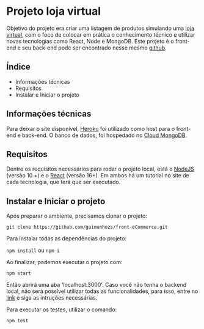 # Projeto loja virtual

Objetivo do projeto era criar uma listagem de produtos simulando uma [loja virtual](https://app-ecommerce-front.herokuapp.com/), com o foco de colocar em prática o conhecimento técnico e utilizar novas tecnologias como React, Node e MongoDB.
Este projeto é o front-end e seu back-end pode ser encontrado nesse mesmo [github](https://github.com/guimunhozs/back-eCommerce).

## Índice

- Informações técnicas
- Requisitos
- Instalar e Iniciar o projeto

## Informações técnicas

Para deixar o site disponível, [Heroku]() foi utilizado como host para o front-end e back-end. O banco de dados, foi hospedado no [Cloud MongoDB](https://cloud.mongodb.com/).

## Requisitos

Dentre os requisitos necessários para rodar o projeto local, está o [NodeJS](https://nodejs.org/en/) (versão 10 +) e o [React](https://pt-br.reactjs.org/) (versão 16+). Em ambos há um tutorial no site de cada tecnologia, que terá que ser executado.

## Instalar e Iniciar o projeto

Após preparar o ambiente, precisamos clonar o projeto:

`git clone https://github.com/guimunhozs/front-eCommerce.git`

Para instalar todas as dependências do projeto:

`npm install` ou `npm i`

Ao finalizar, podemos executar o projeto com:

`npm start`

Então abrirá uma aba 'localhost:3000'. Caso você não tenha o backend local, não será possível utilizar todas as funcionalidades, para isso, entre no [link](https://github.com/guimunhozs/back-eCommerce) e siga as intruções necessárias.

Para executar os testes, utilizar o comando:

`npm test`
